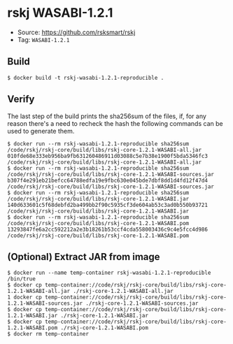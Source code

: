 # rskj WASABI-1.2.1

* Source: https://github.com/rsksmart/rskj
* Tag: `WASABI-1.2.1`

## Build

```
$ docker build -t rskj-wasabi-1.2.1-reproducible .
```

## Verify

The last step of the build prints the sha256sum of the files, if, for any reason there's a need to recheck the hash the following commands can be used to generate them.
```
$ docker run --rm rskj-wasabi-1.2.1-reproducible sha256sum /code/rskj/rskj-core/build/libs/rskj-core-1.2.1-WASABI-all.jar
010fde68e333eb956ba9fb631260486911d03088c5e7b38e1900f5bda5346fc3  /code/rskj/rskj-core/build/libs/rskj-core-1.2.1-WASABI-all.jar
$ docker run --rm rskj-wasabi-1.2.1-reproducible sha256sum /code/rskj/rskj-core/build/libs/rskj-core-1.2.1-WASABI-sources.jar
b307f4e291eb21befcc64788edfa19e9fbc630e045bde7dbf8dd1d4fd12f47d4  /code/rskj/rskj-core/build/libs/rskj-core-1.2.1-WASABI-sources.jar
$ docker run --rm rskj-wasabi-1.2.1-reproducible sha256sum /code/rskj/rskj-core/build/libs/rskj-core-1.2.1-WASABI.jar
140d633601c5f68debfd2ba499bb2f90c5935cf3de604ab53c3ad0b550b93721  /code/rskj/rskj-core/build/libs/rskj-core-1.2.1-WASABI.jar
$ docker run --rm rskj-wasabi-1.2.1-reproducible sha256sum /code/rskj/rskj-core/build/libs/rskj-core-1.2.1-WASABI.pom
13293847fe6a2cc592212a2e3b18261b53ccf4cda558003436c9c4e5fcc4d986  /code/rskj/rskj-core/build/libs/rskj-core-1.2.1-WASABI.pom
```

## (Optional) Extract JAR from image

```
$ docker run --name temp-container rskj-wasabi-1.2.1-reproducible /bin/true
$ docker cp temp-container://code/rskj/rskj-core/build/libs/rskj-core-1.2.1-WASABI-all.jar ./rskj-core-1.2.1-WASABI-all.jar
1 docker cp temp-container://code/rskj/rskj-core/build/libs/rskj-core-1.2.1-WASABI-sources.jar ./rskj-core-1.2.1-WASABI-sources.jar
$ docker cp temp-container://code/rskj/rskj-core/build/libs/rskj-core-1.2.1-WASABI.jar ./rskj-core-1.2.1-WASABI.jar
$ docker cp temp-container://code/rskj/rskj-core/build/libs/rskj-core-1.2.1-WASABI.pom ./rskj-core-1.2.1-WASABI.pom
$ docker rm temp-container
```
